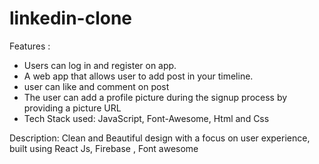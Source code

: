 # linkedin-clone

Features :

* Users can log in and register on app.
* A web app that allows user to add post in your timeline.
* user can like and comment on post
* The user can add a profile picture during the signup process by providing a picture URL
* Tech Stack used: JavaScript, Font-Awesome, Html and Css

Description: Clean and Beautiful design with a focus on user experience, built using React Js, Firebase , Font awesome 
